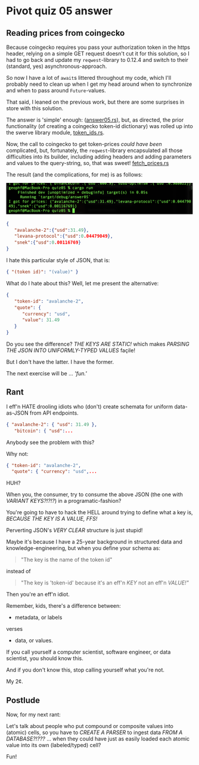# Pivot quiz 05 answer

## Reading prices from coingecko

Because coingecko requires you pass your authorization token in the https
header, relying on a simple GET request doesn't cut it for this solution,
so I had to go back and update my `reqwest`-library to 0.12.4 and switch to 
their (standard, yes) asynchronous-approach.

So now I have a lot of `await`s littered throughout my code, which I'll 
probably need to clean up when I get my head around when to synchronize and
when to pass around `Future`-values.

That said, I leaned on the previous work, but there are some surprises in
store with this solution.

The answer is 'simple' enough: ([answer05.rs](answer05.rs)), but, as directed,
the prior functionality (of creating a coingecko token-id dictionary) was rolled
up into the swerve library module, [token_ids.rs](../../swerve/token_ids.rs).

Now, the call to coingecko to get token-prices _could have been_ complicated,
but, fortunately, the `reqwest`-library encapsulated all those difficulties
into its builder, including adding headers and adding parameters and values
to the query-string, so, that was sweet! 
[fetch_prices.rs](../../swerve/fetch_prices.rs)

The result (and the complications, for me) is as follows:

![Token prices from coingecko as JSON](imgs/some-token-prices.png)

```JSON
{
   "avalanche-2":{"usd":31.49},
   "levana-protocol":{"usd":0.04479049},
   "snek":{"usd":0.00116769}
}
```

I hate this particular style of JSON, that is:

```JSON
{ "(token id)": "(value)" }
```

What do I hate about this? Well, let me present the alternative:

```JSON
{
   "token-id": "avalanche-2",
   "quote": {
      "currency": "usd",
      "value": 31.49
   }
}
```

Do you see the difference? *THE KEYS ARE STATIC!* which makes *PARSING THE
JSON INTO UNIFORMLY-TYPED VALUES* façile!

But I don't have the latter. I have the former.

The next exercise will be ... _'fun.'_

## Rant

I eff'n HATE drooling idiots who (don't) create schemata for uniform 
data-as-JSON from API endpoints.

```JSON
{ "avalanche-2": { "usd": 31.49 },
   "bitcoin": { "usd":...
```

Anybody see the problem with this?

Why not:

```JSON
{ "token-id": "avalanche-2",
  "quote": { "currency": "usd",...
```

HUH?

When you, the consumer, try to consume the above JSON (the one with _VARIANT 
KEYS?!?!?_) in a programatic-fashion?

You're going to have to hack the HELL around trying to define what a key is, 
_BECAUSE THE KEY IS A VALUE, FFS!_

Perverting JSON's _VERY CLEAR_ structure is just stupid!

Maybe it's because I have a 25-year background in structured data and 
knowledge-engineering, but when you define your schema as:

> "The key is the name of the token id"

instead of

> "The key is 'token-id' because it's an eff'n _KEY_ not an eff'n _VALUE!"_

Then you're an eff'n idiot.

Remember, kids, there's a difference between:

* metadata, or labels 

verses

* data, or values.

If you call yourself a computer scientist, software engineer, or data 
scientist, you should know this.

And if you don't know this, stop calling yourself what you're not.

My 2¢.

## Postlude

Now, for my next rant:

Let's talk about people who put compound or composite values into (atomic) 
cells, so you have to _CREATE A PARSER_ to ingest data _FROM A DATABASE?!???_ 
... when they could have just as easily loaded each atomic value into its 
own (labeled/typed) cell?

Fun!
